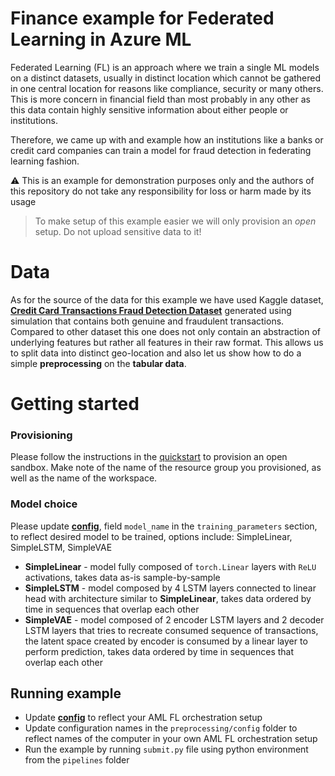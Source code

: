 # Finance example for Federated Learning in Azure ML

Federated Learning (FL) is an approach where we train a single ML models on a distinct datasets, usually in distinct location which cannot be gathered in one central location for reasons like compliance, security or many others. This is more concern in financial field than most probably in any other as this data contain highly sensitive information about either people or institutions.

Therefore, we came up with and example how an institutions like a banks or credit card companies can train a model for fraud detection in federating learning fashion.

:warning: This is an example for demonstration purposes only and the authors of this repository do not take any responsibility for loss or harm made by its usage


> To make setup of this example easier we will only provision an _open_ setup. Do not upload sensitive data to it! 

# Data

As for the source of the data for this example we have used Kaggle dataset, [**Credit Card Transactions Fraud Detection Dataset**](https://www.kaggle.com/datasets/kartik2112/fraud-detection?datasetId=817870&sortBy=voteCount&types=competitions) generated using simulation that contains both genuine and fraudulent transactions. Compared to other dataset this one does not only contain an abstraction of underlying features but rather all features in their raw format. This allows us to split data into distinct geo-location and also let us show how to do a simple **preprocessing** on the **tabular data**.

# Getting started

### Provisioning
Please follow the instructions in the [quickstart](../quickstart.md) to provision an open sandbox. Make note of the name of the resource group you provisioned, as well as the name of the workspace.

### Model choice
Please update [**config**](../../examples/pipelines/ccfraud/config.yaml), field `model_name` in the `training_parameters` section, to reflect desired model to be trained, options include: SimpleLinear, SimpleLSTM, SimpleVAE

- **SimpleLinear** - model fully composed of `torch.Linear` layers with `ReLU` activations, takes data as-is sample-by-sample
- **SimpleLSTM** - model composed by 4 LSTM layers connected to linear head with architecture similar to **SimpleLinear**, takes data ordered by time in sequences that overlap each other
- **SimpleVAE** - model composed of 2 encoder LSTM layers and 2 decoder LSTM layers that tries to recreate consumed sequence of transactions, the latent space created by encoder is consumed by a linear layer to perform prediction, takes data ordered by time in sequences that overlap each other

## Running example
- Update [**config**](../../examples/pipelines/ccfraud/config.yaml) to reflect your AML FL orchestration setup
- Update configuration names in the `preprocessing/config` folder to reflect names of the computer in your own AML FL orchestration setup
- Run the example by running `submit.py` file using python environment from the `pipelines` folder

